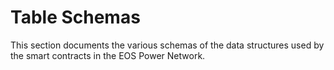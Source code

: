 # Table Schemas

This section documents the various schemas of the data structures used by the smart contracts in the EOS Power Network.